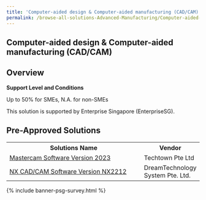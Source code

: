 ```yaml
---
title: 'Computer-aided design & Computer-aided manufacturing (CAD/CAM)'
permalink: /browse-all-solutions-Advanced-Manufacturing/Computer-aided-design-Computer-aided-manufacturing--CAD-CAM-
---
```


## Computer-aided design & Computer-aided manufacturing (CAD/CAM)
## Overview

**Support Level and Conditions**

Up to 50% for SMEs, N.A. for non-SMEs

This solution is supported by Enterprise Singapore (EnterpriseSG).

## Pre-Approved Solutions

<table>
<tr>
<th style='width: auto;'><b>Solutions Name</b></th>
<th style='width: 30%;'><b>Vendor</b></th>
</tr>
<tr>
<td><a href='/productivity-solutions-grant/solutionrepo/solution1446' target='_blank'>Mastercam Software Version 2023</a><br></td>
<td>Techtown Pte Ltd</td>
</tr>
<tr>
<td><a href='/productivity-solutions-grant/solutionrepo/solution1908' target='_blank'>NX CAD/CAM Software Version NX2212</a><br></td>
<td>DreamTechnology System Pte. Ltd.</td>
</tr>
</table>

{% include banner-psg-survey.html %}

